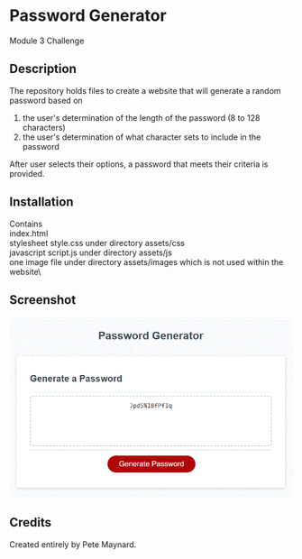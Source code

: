 # Password Generator
Module 3 Challenge

## Description

The repository holds files to create a website that will generate a random password based on 
  1) the user's determination of the length of the password (8 to 128 characters)
  2) the user's determination of what character sets to include in the password

After user selects their options, a password that meets their criteria is provided.


## Installation

Contains\
  index.html\
  stylesheet style.css under directory assets/css\
  javascript script.js under directory assets/js\
  one image file under directory assets/images which is not used within the website\

## Screenshot

![alt text](./assets/images/screenshot.gif)

## Credits

Created entirely by Pete Maynard.



